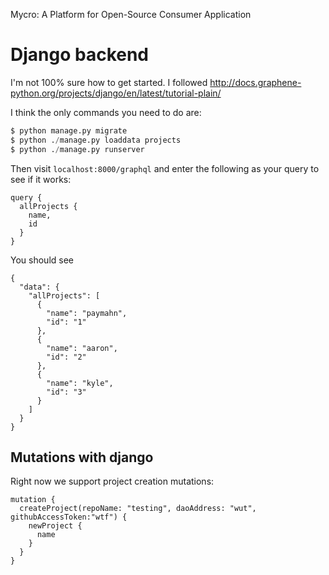 Mycro: A Platform for Open-Source Consumer Application

# Django backend
I'm not 100% sure how to get started. I followed http://docs.graphene-python.org/projects/django/en/latest/tutorial-plain/

I think the only commands you need to do are:

```python
$ python manage.py migrate
$ python ./manage.py loaddata projects
$ python ./manage.py runserver
```

Then visit `localhost:8000/graphql` and enter the following as your query to
see if it works:

```
query {
  allProjects {
    name,
    id
  }
}
```

You should see

```
{
  "data": {
    "allProjects": [
      {
        "name": "paymahn",
        "id": "1"
      },
      {
        "name": "aaron",
        "id": "2"
      },
      {
        "name": "kyle",
        "id": "3"
      }
    ]
  }
}
```

## Mutations with django
Right now we support project creation mutations:

```
mutation {
  createProject(repoName: "testing", daoAddress: "wut", githubAccessToken:"wtf") {
    newProject {
      name
    }
  }
}
```
